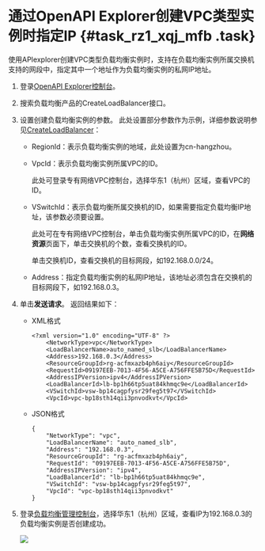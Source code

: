 # 通过OpenAPI Explorer创建VPC类型实例时指定IP {#task_rz1_xqj_mfb .task}

使用APIexplorer创建VPC类型负载均衡实例时，支持在负载均衡实例所属交换机支持的网段中，指定其中一个地址作为负载均衡实例的私网IP地址。

1.  登录[OpenAPI Explorer控制台](https://api.aliyun.com/)。 
2.  搜索负载均衡产品的CreateLoadBalancer接口。 
3.  设置创建负载均衡实例的参数。 此处设置部分参数作为示例，详细参数说明参见[CreateLoadBalancer](../../../../../intl.zh-CN/API参考/负载均衡实例/CreateLoadBalancer.md#)：
    -   RegionId：表示负载均衡实例的地域，此处设置为cn-hangzhou。
    -   VpcId：表示负载均衡实例所属VPC的ID。

        此处可登录专有网络VPC控制台，选择华东1（杭州）区域，查看VPC的ID。

    -   VSwitchId：表示负载均衡所属交换机的ID，如果需要指定负载均衡IP地址，该参数必须要设置。

        此处可在专有网络VPC控制台，单击负载均衡实例所属VPC的ID，在**网络资源**页面下，单击交换机的个数，查看交换机的ID。

        单击交换机ID，查看交换机的目标网段，如192.168.0.0/24。

    -   Address：指定负载均衡实例的私网IP地址，该地址必须包含在交换机的目标网段下，如192.168.0.3。
4.  单击**发送请求**。 返回结果如下：
    -   XML格式

        ```
        <?xml version="1.0" encoding="UTF-8" ?>
        	<NetworkType>vpc</NetworkType>
        	<LoadBalancerName>auto_named_slb</LoadBalancerName>
        	<Address>192.168.0.3</Address>
        	<ResourceGroupId>rg-acfmxazb4ph6aiy</ResourceGroupId>
        	<RequestId>09197EEB-7013-4F56-A5CE-A756FFE5B75D</RequestId>
        	<AddressIPVersion>ipv4</AddressIPVersion>
        	<LoadBalancerId>lb-bp1h66tp5uat84khmqc9e</LoadBalancerId>
        	<VSwitchId>vsw-bp14cagpfysr29feg5t97</VSwitchId>
        	<VpcId>vpc-bp18sth14qii3pnvodkvt</VpcId>
        ```

    -   JSON格式

        ```
        {
            "NetworkType": "vpc", 
            "LoadBalancerName": "auto_named_slb", 
            "Address": "192.168.0.3", 
            "ResourceGroupId": "rg-acfmxazb4ph6aiy", 
            "RequestId": "09197EEB-7013-4F56-A5CE-A756FFE5B75D", 
            "AddressIPVersion": "ipv4", 
            "LoadBalancerId": "lb-bp1h66tp5uat84khmqc9e", 
            "VSwitchId": "vsw-bp14cagpfysr29feg5t97", 
            "VpcId": "vpc-bp18sth14qii3pnvodkvt"
        }
        ```

5.  登录[负载均衡管理控制台](https://slb.console.aliyun.com/slb/cn-hangzhou/slbs)，选择华东1（杭州）区域，查看IP为192.168.0.3的负载均衡实例是否创建成功。 

    ![](http://static-aliyun-doc.oss-cn-hangzhou.aliyuncs.com/assets/img/23817/155045781313814_zh-CN.png)


